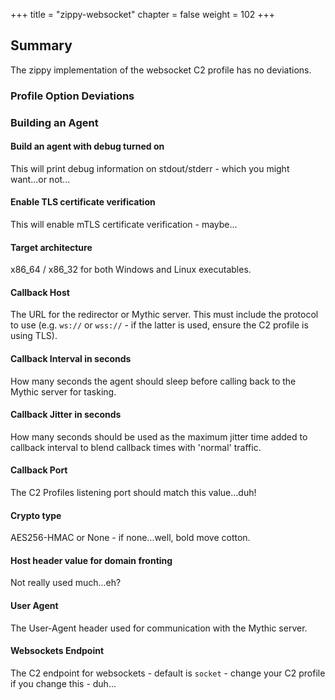 +++
title = "zippy-websocket"
chapter = false
weight = 102
+++

## Summary

The zippy implementation of the websocket C2 profile has no deviations. 

### Profile Option Deviations

### Building an Agent

#### Build an agent with debug turned on

This will print debug information on stdout/stderr - which you might want...or not...

#### Enable TLS certificate verification

This will enable mTLS certificate verification - maybe...

#### Target architecture

x86_64 / x86_32 for both Windows and Linux executables.

#### Callback Host

The URL for the redirector or Mythic server. This must include the protocol to use (e.g. `ws://` or `wss://` - if the latter is used, ensure the C2 profile is using TLS).

#### Callback Interval in seconds

How many seconds the agent should sleep before calling back to the Mythic server for tasking.

#### Callback Jitter in seconds

How many seconds should be used as the maximum jitter time added to callback interval to blend callback times with 'normal' traffic.

#### Callback Port

The C2 Profiles listening port should match this value...duh!

#### Crypto type

AES256-HMAC or None - if none...well, bold move cotton.

#### Host header value for domain fronting

Not really used much...eh?

#### User Agent

The User-Agent header used for communication with the Mythic server.

#### Websockets Endpoint

The C2 endpoint for websockets - default is `socket` - change your C2 profile if you change this - duh...
